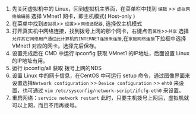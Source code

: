 1. 先关闭虚拟机中的 Linux，回到虚拟机主界面，在菜单栏中找到 `编辑` >> `虚拟网络编辑器` 选择 VMnet1 网卡，即主机模式( Host-only )
2. 在菜单中找到`虚拟机`>> `设置`>>`网络适配器`, 选择仅主机模式
3. 打开真实机中网络连接，找到拨号上网的那个网卡，右键点击`属性`>>`共享`
选择`允许其它网络用户通过此计算机的INTERNET连接来连接`,在`家庭网络连接`下拉框中选择 VMnet1 对应的网卡。选择完后保存。
4. 设置完成后在 CMD 中运行 ipconfig 获取 VMnet1 的IP地址，后面设置 Linux 的IP地址有用。
5. 运行 ipconfig/all 获取 拨号上网的NDS
6. 设置 Linux 中的网卡信息，在CentOS 中可运行 setup 命令，通过图像界面来设置选择`Network configuration` >> `Device configuration` >> `eht0` 来设置，也可通过 `vim /etc/sysconfig/network-script/ifcfg-eth0` 来设置。
7. 重启网络：`service network restart`
此时，只要主机拨号上网后，虚拟机就可以上网，而且不用再拨号。